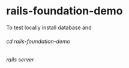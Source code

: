 # rails-foundation-demo

To test locally install database and 

###### cd rails-foundation-demo
###### rails server


